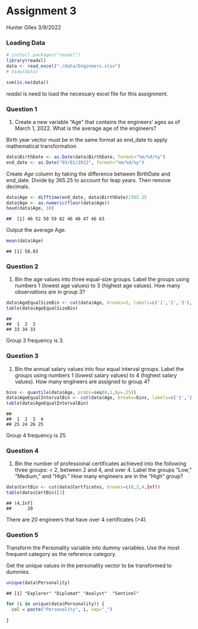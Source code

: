Assignment 3
================
Hunter GIles
3/9/2022

### Loading Data

``` r
# install.packages("readxl")
library(readxl)
data <- read_excel("./data/Engineers.xlsx")
# View(data)

sum(is.na(data))
```

*readxl* is need to load the necessary excel file for this assignment.

### Question 1

1.  Create a new variable “Age” that contains the engineers’ ages as of
    March 1, 2022. What is the average age of the engineers?

Birth year vector must be in the same format as end_date to apply
mathematical transformation

``` r
data$BirthDate <- as.Date(data$BirthDate, format="%m/%d/%y")
end_date <- as.Date("03/01/2022", format="%m/%d/%y")
```

Create *Age* column by taking the difference between BirthDate and
end_date. Divide by 365.25 to account for leap years. Then remove
decimals.

``` r
data$Age <- difftime(end_date, data$BirthDate)/365.25
data$Age <- as.numeric(floor(data$Age))
head(data$Age, 10)
```

    ##  [1] 46 52 50 59 62 46 40 47 46 63

Output the average Age.

``` r
mean(data$Age)
```

    ## [1] 50.93

### Question 2

1.  Bin the age values into three equal-size groups. Label the groups
    using numbers 1 (lowest age values) to 3 (highest age values). How
    many observations are in group 3?

``` r
data$AgeEqualSizeBin <- cut(data$Age, breaks=3, labels=c('1','2','3'), include.lowest=T, right=FALSE)
table(data$AgeEqualSizeBin)
```

    ## 
    ##  1  2  3 
    ## 33 34 33

Group 3 frequency is 3.

### Question 3

1.  Bin the annual salary values into four equal interval groups. Label
    the groups using numbers 1 (lowest salary values) to 4 (highest
    salary values). How many engineers are assigned to group 4?

``` r
bins <- quantile(data$Age, probs=seq(0,1,by=.25))
data$AgeEqualIntervalBin <- cut(data$Age, breaks=bins, labels=c('1','2','3','4'), include.lowest=T, right=F)
table(data$AgeEqualIntervalBin)
```

    ## 
    ##  1  2  3  4 
    ## 25 24 26 25

Group 4 frequency is 25

### Question 4

1.  Bin the number of professional certificates achieved into the
    following three groups: \< 2, between 2 and 4, and over 4. Label the
    groups “Low,” “Medium,” and “High.” How many engineers are in the
    “High” group?

``` r
data$CertBin <- cut(data$Certficates, breaks=c(0,2,4,Inf))
table(data$CertBin)[3]
```

    ## (4,Inf] 
    ##      20

There are 20 engineers that have over 4 certificates (\>4).

### Question 5

Transform the Personality variable into dummy variables. Use the most
frequent category as the reference category.

Get the unique values in the personality vector to be transformed to
dummies.

``` r
unique(data$Personality)
```

    ## [1] "Explorer" "Diplomat" "Analyst"  "Sentinel"

``` r
for (i in unique(data$Personality)) {
  col = paste("Personality", i, sep="_")
  
}
```
